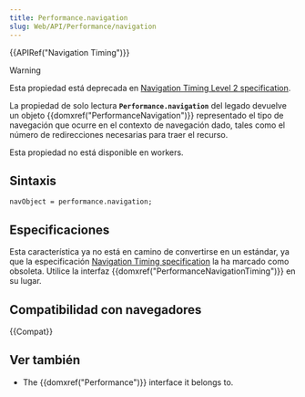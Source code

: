 ```yaml
---
title: Performance.navigation
slug: Web/API/Performance/navigation
---
```


{{APIRef("Navigation Timing")}}

> [!WARNING]
> Esta propiedad está deprecada en [Navigation Timing Level 2 specification](https://w3c.github.io/navigation-timing/#obsolete).

La propiedad de solo lectura **`Performance.navigation`** del legado devuelve un objeto {{domxref("PerformanceNavigation")}} representado el tipo de navegación que ocurre en el contexto de navegación dado, tales como el número de redirecciones necesarias para traer el recurso.

Esta propiedad no está disponible en workers.

## Sintaxis

```
navObject = performance.navigation;
```

## Especificaciones

Esta característica ya no está en camino de convertirse en un estándar, ya que la especificación [Navigation Timing specification](https://w3c.github.io/navigation-timing/#obsolete) la ha marcado como obsoleta. Utilice la interfaz {{domxref("PerformanceNavigationTiming")}} en su lugar.

## Compatibilidad con navegadores

{{Compat}}

## Ver también

- The {{domxref("Performance")}} interface it belongs to.

